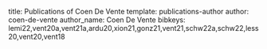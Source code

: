 title: Publications of Coen De Vente
template: publications-author
author: coen-de-vente
author_name: Coen De Vente
bibkeys: lemi22,vent20a,vent21a,ardu20,xion21,gonz21,vent21,schw22a,schw22,less20,vent20,vent18